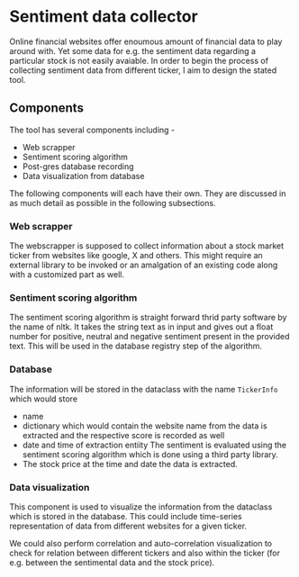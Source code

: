 # Sentiment data collector
Online financial websites offer enoumous amount of financial data to play around with. Yet some data for e.g. the sentiment data regarding a particular stock is not easily avaiable. In order to begin the process of collecting sentiment data from different ticker, I aim to design the stated tool.

## Components
The tool has several components including -
- Web scrapper
- Sentiment scoring algorithm
- Post-gres database recording
- Data visualization from database

The following components will each have their own. They are discussed in as much detail as possible in the following subsections.

### Web scrapper
The webscrapper is supposed to collect information about a stock market ticker from websites like google, X and others. This might require an external library to be invoked or an amalgation of an existing code along with a customized part as well.

### Sentiment scoring algorithm
The sentiment scoring algorithm is straight forward thrid party software by the name of nltk. It takes the string text as in input and gives out a float number for positive, neutral and negative sentiment present in the provided text. This will be used in the database registry step of the algorithm.

### Database 
The information will be stored in the dataclass with the name ```TickerInfo``` which would store 
- name
- dictionary which would contain the website name from the data is extracted and the respective score is recorded as well
- date and time of extraction entiity
The sentiment is evaluated using the sentiment scoring algorithm which is done using a third party library. 
- The stock price at the time and date the data is extracted.

### Data visualization
This component is used to visualize the information from the dataclass which is stored in the database. This could include time-series representation of data from different websites for a given ticker. 

We could also perform correlation and auto-correlation visualization to check for relation between different tickers and also within the ticker (for e.g. between the sentimental data and the stock price).
